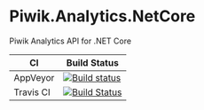 # Piwik.Analytics.NetCore
Piwik Analytics API for .NET Core

| CI | Build Status |
| ---- | ---- |
| AppVeyor | [![Build status](https://ci.appveyor.com/api/projects/status/bxkiivsrcm22ni9c?svg=true)](https://ci.appveyor.com/project/simontaite/piwik-analytics-netcore) |
| Travis CI | [![Build Status](https://travis-ci.org/simontaite/Piwik.Analytics.NetCore.svg?branch=master)](https://travis-ci.org/simontaite/Piwik.Analytics.NetCore) |
